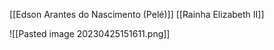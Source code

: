 [[Edson Arantes do Nascimento (Pelé)]]
[[Rainha Elizabeth II]]

![[Pasted image 20230425151611.png]]